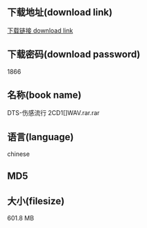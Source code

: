 ## 下载地址(download link)
[下载链接 download link](https://tutu365.netlify.app/?s=DTS-%E4%BC%A4%E6%84%9F%E6%B5%81%E8%A1%8C+2CD1%5B%5DWAV.rar)

## 下载密码(download password)
1866

## 名称(book name)
DTS-伤感流行 2CD1[]WAV.rar.rar

## 语言(language)
chinese

## MD5


## 大小(filesize)
601.8 MB
